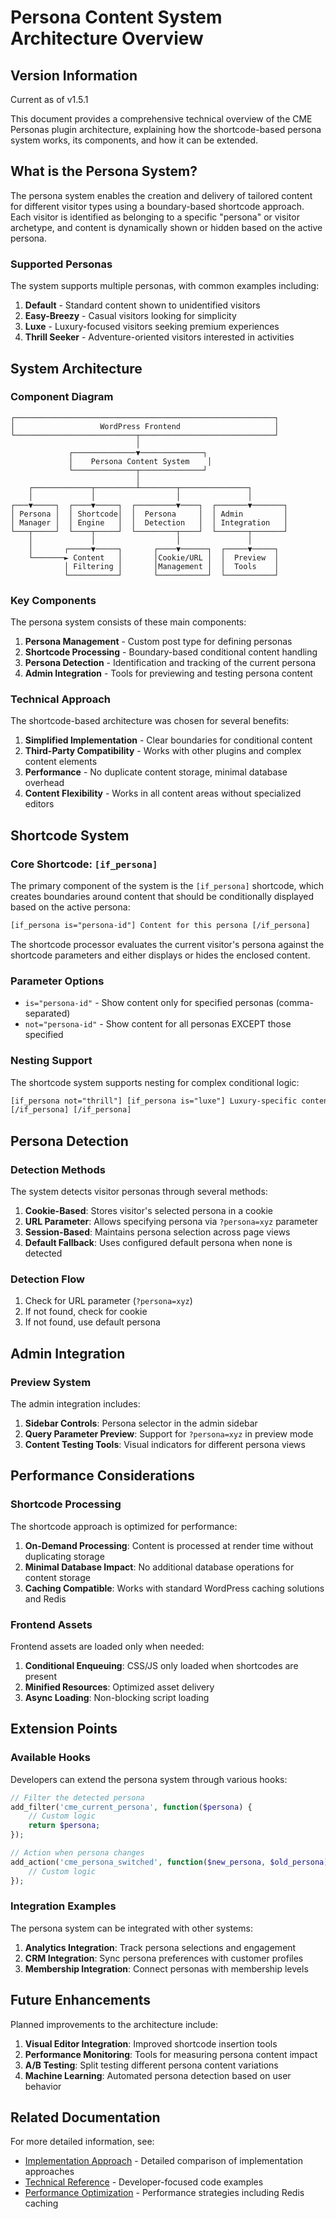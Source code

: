 # Persona Content System Architecture Overview

## Version Information

Current as of v1.5.1

This document provides a comprehensive technical overview of the CME Personas plugin architecture, explaining how the shortcode-based persona system works, its components, and how it can be extended.

## What is the Persona System?

The persona system enables the creation and delivery of tailored content for different visitor types using a boundary-based shortcode approach. Each visitor is identified as belonging to a specific "persona" or visitor archetype, and content is dynamically shown or hidden based on the active persona.

### Supported Personas

The system supports multiple personas, with common examples including:

1. **Default** - Standard content shown to unidentified visitors
2. **Easy-Breezy** - Casual visitors looking for simplicity
3. **Luxe** - Luxury-focused visitors seeking premium experiences
4. **Thrill Seeker** - Adventure-oriented visitors interested in activities

## System Architecture

### Component Diagram

```text
┌──────────────────────────────────────────────────────────┐
│                   WordPress Frontend                     │
└───────────────────────────┬──────────────────────────────┘
                            │
             ┌──────────────▼──────────────┐
             │    Persona Content System    │
             └──────────────┬──────────────┘
                            │
    ┌─────────────┬─────────┴────────┬───────────────┐
    │             │                  │               │
┌───▼─────┐  ┌────▼─────┐  ┌─────────▼────┐  ┌───────▼───────┐
│ Persona │  │ Shortcode│  │  Persona     │  │ Admin         │
│ Manager │  │ Engine   │  │  Detection   │  │ Integration   │
└───┬─────┘  └────┬─────┘  └─────────┬────┘  └───────┬───────┘
    │             │                  │               │
    │       ┌─────▼─────┐       ┌────▼──────┐  ┌─────▼─────┐
    └───────► Content   │       │Cookie/URL │  │  Preview  │
            │ Filtering │       │Management │  │  Tools    │
            └───────────┘       └───────────┘  └───────────┘
```

### Key Components

The persona system consists of these main components:

1. **Persona Management** - Custom post type for defining personas
2. **Shortcode Processing** - Boundary-based conditional content handling
3. **Persona Detection** - Identification and tracking of the current persona
4. **Admin Integration** - Tools for previewing and testing persona content

### Technical Approach

The shortcode-based architecture was chosen for several benefits:

1. **Simplified Implementation** - Clear boundaries for conditional content
2. **Third-Party Compatibility** - Works with other plugins and complex content elements
3. **Performance** - No duplicate content storage, minimal database overhead
4. **Content Flexibility** - Works in all content areas without specialized editors

## Shortcode System

### Core Shortcode: `[if_persona]`

The primary component of the system is the `[if_persona]` shortcode, which creates boundaries around content that should be conditionally displayed based on the active persona:

```html
[if_persona is="persona-id"] Content for this persona [/if_persona]
```

The shortcode processor evaluates the current visitor's persona against the shortcode parameters and either displays or hides the enclosed content.

### Parameter Options

- `is="persona-id"` - Show content only for specified personas (comma-separated)
- `not="persona-id"` - Show content for all personas EXCEPT those specified

### Nesting Support

The shortcode system supports nesting for complex conditional logic:

```html
[if_persona not="thrill"] [if_persona is="luxe"] Luxury-specific content
[/if_persona] [/if_persona]
```

## Persona Detection

### Detection Methods

The system detects visitor personas through several methods:

1. **Cookie-Based**: Stores visitor's selected persona in a cookie
2. **URL Parameter**: Allows specifying persona via `?persona=xyz` parameter
3. **Session-Based**: Maintains persona selection across page views
4. **Default Fallback**: Uses configured default persona when none is detected

### Detection Flow

1. Check for URL parameter (`?persona=xyz`)
2. If not found, check for cookie
3. If not found, use default persona

## Admin Integration

### Preview System

The admin integration includes:

1. **Sidebar Controls**: Persona selector in the admin sidebar
2. **Query Parameter Preview**: Support for `?persona=xyz` in preview mode
3. **Content Testing Tools**: Visual indicators for different persona views

## Performance Considerations

### Shortcode Processing

The shortcode approach is optimized for performance:

1. **On-Demand Processing**: Content is processed at render time without duplicating storage
2. **Minimal Database Impact**: No additional database operations for content storage
3. **Caching Compatible**: Works with standard WordPress caching solutions and Redis

### Frontend Assets

Frontend assets are loaded only when needed:

1. **Conditional Enqueuing**: CSS/JS only loaded when shortcodes are present
2. **Minified Resources**: Optimized asset delivery
3. **Async Loading**: Non-blocking script loading

## Extension Points

### Available Hooks

Developers can extend the persona system through various hooks:

```php
// Filter the detected persona
add_filter('cme_current_persona', function($persona) {
    // Custom logic
    return $persona;
});

// Action when persona changes
add_action('cme_persona_switched', function($new_persona, $old_persona) {
    // Custom logic
});
```

### Integration Examples

The persona system can be integrated with other systems:

1. **Analytics Integration**: Track persona selections and engagement
2. **CRM Integration**: Sync persona preferences with customer profiles
3. **Membership Integration**: Connect personas with membership levels

## Future Enhancements

Planned improvements to the architecture include:

1. **Visual Editor Integration**: Improved shortcode insertion tools
2. **Performance Monitoring**: Tools for measuring persona content impact
3. **A/B Testing**: Split testing different persona content variations
4. **Machine Learning**: Automated persona detection based on user behavior

## Related Documentation

For more detailed information, see:

- [Implementation Approach](./02-implementation-approach.md) - Detailed comparison of implementation approaches
- [Technical Reference](./03-technical-reference.md) - Developer-focused code examples
- [Performance Optimization](./04-performance-optimization.md) - Performance strategies including Redis caching
